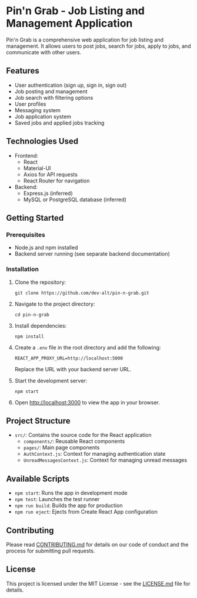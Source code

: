 # Pin'n Grab - Job Listing and Management Application

Pin'n Grab is a comprehensive web application for job listing and management. It allows users to post jobs, search for jobs, apply to jobs, and communicate with other users.

## Features

- User authentication (sign up, sign in, sign out)
- Job posting and management
- Job search with filtering options
- User profiles
- Messaging system
- Job application system
- Saved jobs and applied jobs tracking

## Technologies Used

- Frontend:
  - React
  - Material-UI
  - Axios for API requests
  - React Router for navigation
- Backend:
  - Express.js (inferred)
  - MySQL or PostgreSQL database (inferred)

## Getting Started

### Prerequisites

- Node.js and npm installed
- Backend server running (see separate backend documentation)

### Installation

1. Clone the repository:
   ```
   git clone https://github.com/dev-alt/pin-n-grab.git
   ```

2. Navigate to the project directory:
   ```
   cd pin-n-grab
   ```

3. Install dependencies:
   ```
   npm install
   ```

4. Create a `.env` file in the root directory and add the following:
   ```
   REACT_APP_PROXY_URL=http://localhost:5000
   ```
   Replace the URL with your backend server URL.

5. Start the development server:
   ```
   npm start
   ```

6. Open [http://localhost:3000](http://localhost:3000) to view the app in your browser.

## Project Structure

- `src/`: Contains the source code for the React application
  - `components/`: Reusable React components
  - `pages/`: Main page components
  - `AuthContext.js`: Context for managing authentication state
  - `UnreadMessagesContext.js`: Context for managing unread messages

## Available Scripts

- `npm start`: Runs the app in development mode
- `npm test`: Launches the test runner
- `npm run build`: Builds the app for production
- `npm run eject`: Ejects from Create React App configuration

## Contributing

Please read [CONTRIBUTING.md](CONTRIBUTING.md) for details on our code of conduct and the process for submitting pull requests.

## License

This project is licensed under the MIT License - see the [LICENSE.md](LICENSE.md) file for details.

